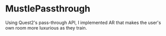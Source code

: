 # MustlePassthrough
Using Quest2's pass-through API, I implemented AR that makes the user's own room more luxurious as they train.
